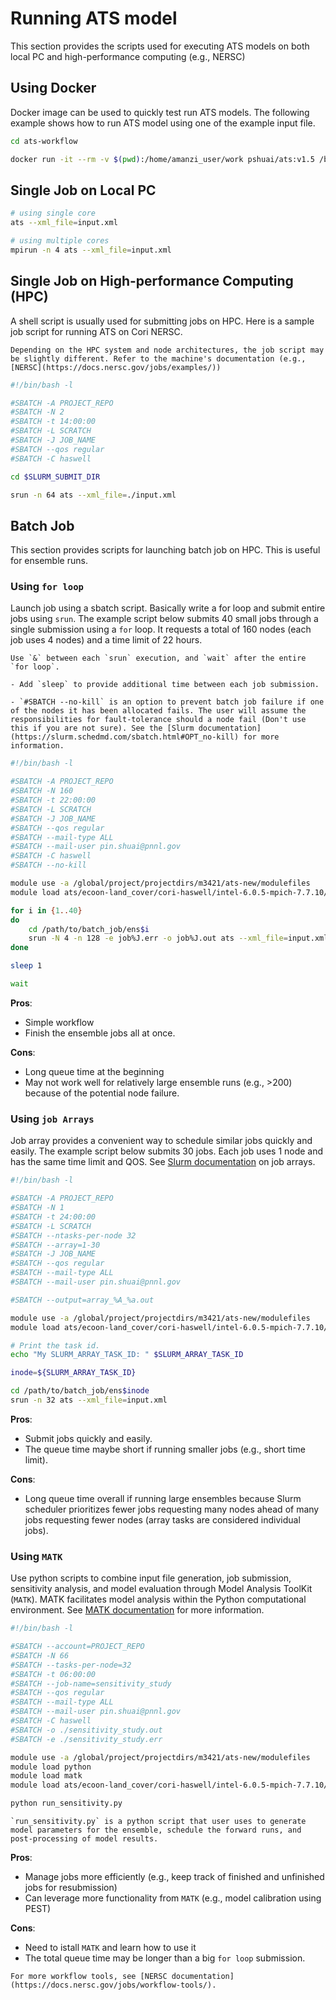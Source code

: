 # Running ATS model

This section provides the scripts used for executing ATS models on both local PC and high-performance computing (e.g., NERSC)

## Using Docker
Docker image can be used to quickly test run ATS models. The following example shows how to run ATS model using one of the example input file.

```bash
cd ats-workflow

docker run -it --rm -v $(pwd):/home/amanzi_user/work pshuai/ats:v1.5 /bin/bash -c "cd model/1-spinup_steadystate && ats --xml_file=../inputs/CoalCreek_spinup_steadystate.xml"
```

## Single Job on Local PC

```bash
# using single core
ats --xml_file=input.xml

# using multiple cores
mpirun -n 4 ats --xml_file=input.xml
```

## Single Job on High-performance Computing (HPC)
A shell script is usually used for submitting jobs on HPC. Here is a sample job script for running ATS on Cori NERSC.

```{note}
Depending on the HPC system and node architectures, the job script may be slightly different. Refer to the machine's documentation (e.g., [NERSC](https://docs.nersc.gov/jobs/examples/))
```

```bash
#!/bin/bash -l

#SBATCH -A PROJECT_REPO
#SBATCH -N 2
#SBATCH -t 14:00:00
#SBATCH -L SCRATCH
#SBATCH -J JOB_NAME
#SBATCH --qos regular
#SBATCH -C haswell

cd $SLURM_SUBMIT_DIR

srun -n 64 ats --xml_file=./input.xml
```

## Batch Job

This section provides scripts for launching batch job on HPC. This is useful for ensemble runs.

### Using `for loop`

Launch job using a sbatch script. Basically write a for loop and submit entire jobs using `srun`. The example script below submits 40 small jobs through a single submission using a `for` loop. It requests a total of 160 nodes (each job uses 4 nodes) and a time limit of 22 hours.

```{admonition} Important
Use `&` between each `srun` execution, and `wait` after the entire `for loop`. 
```

```{note}
- Add `sleep` to provide additional time between each job submission. 

- `#SBATCH --no-kill` is an option to prevent batch job failure if one of the nodes it has been allocated fails. The user will assume the responsibilities for fault-tolerance should a node fail (Don't use this if you are not sure). See the [Slurm documentation](https://slurm.schedmd.com/sbatch.html#OPT_no-kill) for more information.

```

```bash
#!/bin/bash -l

#SBATCH -A PROJECT_REPO
#SBATCH -N 160
#SBATCH -t 22:00:00
#SBATCH -L SCRATCH
#SBATCH -J JOB_NAME
#SBATCH --qos regular
#SBATCH --mail-type ALL
#SBATCH --mail-user pin.shuai@pnnl.gov
#SBATCH -C haswell
#SBATCH --no-kill

module use -a /global/project/projectdirs/m3421/ats-new/modulefiles
module load ats/ecoon-land_cover/cori-haswell/intel-6.0.5-mpich-7.7.10/opt

for i in {1..40}
do
    cd /path/to/batch_job/ens$i
    srun -N 4 -n 128 -e job%J.err -o job%J.out ats --xml_file=input.xml sleep 5 &
done

sleep 1

wait
```

**Pros**:
- Simple workflow
- Finish the ensemble jobs all at once.

**Cons**:
- Long queue time at the beginning
- May not work well for relatively large ensemble runs (e.g., >200) because of the potential node failure.

### Using `job Arrays`

Job array provides a convenient way to schedule similar jobs quickly and easily. The example script below submits 30 jobs. Each job uses 1 node and has the same time limit and QOS. See [Slurm documentation](https://slurm.schedmd.com/job_array.html) on job arrays.

```bash
#!/bin/bash -l

#SBATCH -A PROJECT_REPO
#SBATCH -N 1
#SBATCH -t 24:00:00
#SBATCH -L SCRATCH
#SBATCH --ntasks-per-node 32
#SBATCH --array=1-30
#SBATCH -J JOB_NAME
#SBATCH --qos regular
#SBATCH --mail-type ALL
#SBATCH --mail-user pin.shuai@pnnl.gov

#SBATCH --output=array_%A_%a.out

module use -a /global/project/projectdirs/m3421/ats-new/modulefiles
module load ats/ecoon-land_cover/cori-haswell/intel-6.0.5-mpich-7.7.10/opt

# Print the task id.
echo "My SLURM_ARRAY_TASK_ID: " $SLURM_ARRAY_TASK_ID

inode=${SLURM_ARRAY_TASK_ID}

cd /path/to/batch_job/ens$inode
srun -n 32 ats --xml_file=input.xml
```

**Pros**:
- Submit jobs quickly and easily.
- The queue time maybe short if running smaller jobs (e.g., short time limit).

**Cons**:
- Long queue time overall if running large ensembles because Slurm scheduler prioritizes fewer jobs requesting many nodes ahead of many jobs requesting fewer nodes (array tasks are considered individual jobs).

### Using `MATK`

Use python scripts to combine input file generation, job submission, sensitivity analysis, and model evaluation through Model Analysis ToolKit (`MATK`). MATK facilitates model analysis within the Python computational environment. See [MATK documentation](http://dharp.github.io/matk/) for more information.

```bash
#!/bin/bash -l

#SBATCH --account=PROJECT_REPO
#SBATCH -N 66
#SBATCH --tasks-per-node=32
#SBATCH -t 06:00:00
#SBATCH --job-name=sensitivity_study
#SBATCH --qos regular
#SBATCH --mail-type ALL
#SBATCH --mail-user pin.shuai@pnnl.gov
#SBATCH -C haswell
#SBATCH -o ./sensitivity_study.out
#SBATCH -e ./sensitivity_study.err

module use -a /global/project/projectdirs/m3421/ats-new/modulefiles
module load python
module load matk
module load ats/ecoon-land_cover/cori-haswell/intel-6.0.5-mpich-7.7.10/opt

python run_sensitivity.py

```

```{note}
`run_sensitivity.py` is a python script that user uses to generate model parameters for the ensemble, schedule the forward runs, and post-processing of model results.
```

**Pros**:
- Manage jobs more efficiently (e.g., keep track of finished and unfinished jobs for resubmission)
- Can leverage more functionality from `MATK` (e.g., model calibration using PEST)

**Cons**:
- Need to istall `MATK` and learn how to use it
- The total queue time may be longer than a big `for loop` submission.



```{note}
For more workflow tools, see [NERSC documentation](https://docs.nersc.gov/jobs/workflow-tools/).
```